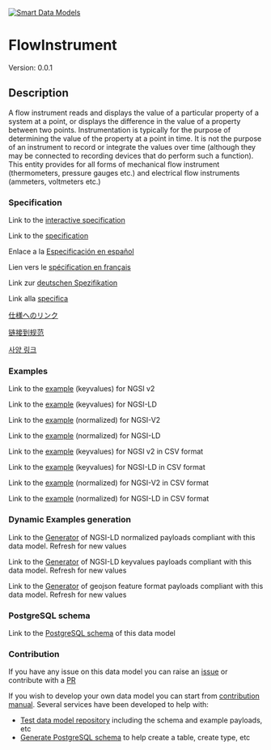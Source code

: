 [![Smart Data Models](https://smartdatamodels.org/wp-content/uploads/2022/01/SmartDataModels_logo.png "Logo")](https://smartdatamodels.org)
# FlowInstrument
Version: 0.0.1

## Description 

A flow instrument reads and displays the value of a particular property of a system at a point, or displays the difference in the value of a property between two points.  Instrumentation is typically for the purpose of determining the value of the property at a point in time. It is not the purpose of an instrument to record or integrate the values over time (although they may be connected to recording devices that do perform such a function). This entity provides for all forms of mechanical flow instrument (thermometers, pressure gauges etc.) and electrical flow instruments (ammeters, voltmeters etc.)
### Specification

Link to the [interactive specification](https://swagger.lab.fiware.org/?url=https://smart-data-models.github.io/dataModel.S4BLDG/FlowInstrument/swagger.yaml)

Link to the [specification](https://github.com/smart-data-models/dataModel.S4BLDG/blob/master/FlowInstrument/doc/spec.md)

Enlace a la [Especificación en español](https://github.com/smart-data-models/dataModel.S4BLDG/blob/master/FlowInstrument/doc/spec_ES.md)

Lien vers le [spécification en français](https://github.com/smart-data-models/dataModel.S4BLDG/blob/master/FlowInstrument/doc/spec_FR.md)

Link zur [deutschen Spezifikation](https://github.com/smart-data-models/dataModel.S4BLDG/blob/master/FlowInstrument/doc/spec_DE.md)

Link alla [specifica](https://github.com/smart-data-models/dataModel.S4BLDG/blob/master/FlowInstrument/doc/spec_IT.md)

[仕様へのリンク](https://github.com/smart-data-models/dataModel.S4BLDG/blob/master/FlowInstrument/doc/spec_JA.md)

[链接到规范](https://github.com/smart-data-models/dataModel.S4BLDG/blob/master/FlowInstrument/doc/spec_ZH.md)

[사양 링크](https://github.com/smart-data-models/dataModel.S4BLDG/blob/master/FlowInstrument/doc/spec_KO.md)
### Examples

Link to the [example](https://smart-data-models.github.io/dataModel.S4BLDG/FlowInstrument/examples/example.json) (keyvalues) for NGSI v2

Link to the [example](https://smart-data-models.github.io/dataModel.S4BLDG/FlowInstrument/examples/example.jsonld) (keyvalues) for NGSI-LD

Link to the [example](https://smart-data-models.github.io/dataModel.S4BLDG/FlowInstrument/examples/example-normalized.json) (normalized) for NGSI-V2

Link to the [example](https://smart-data-models.github.io/dataModel.S4BLDG/FlowInstrument/examples/example-normalized.jsonld) (normalized) for NGSI-LD

Link to the [example](https://github.com/smart-data-models/dataModel.S4BLDG/blob/master/FlowInstrument/examples/example.json.csv) (keyvalues) for NGSI v2 in CSV format

Link to the [example](https://github.com/smart-data-models/dataModel.S4BLDG/blob/master/FlowInstrument/examples/example.jsonld.csv) (keyvalues) for NGSI-LD in CSV format

Link to the [example](https://github.com/smart-data-models/dataModel.S4BLDG/blob/master/FlowInstrument/examples/example-normalized.json.csv) (normalized) for NGSI-V2 in CSV format

Link to the [example](https://github.com/smart-data-models/dataModel.S4BLDG/blob/master/FlowInstrument/examples/example-normalized.jsonld.csv) (normalized) for NGSI-LD in CSV format
### Dynamic Examples generation

Link to the [Generator](https://smartdatamodels.org/extra/ngsi-ld_generator.php?schemaUrl=https://raw.githubusercontent.com/smart-data-models/dataModel.S4BLDG/master/FlowInstrument/schema.json&email=info@smartdatamodels.org) of NGSI-LD normalized payloads compliant with this data model. Refresh for new values

Link to the [Generator](https://smartdatamodels.org/extra/ngsi-ld_generator_keyvalues.php?schemaUrl=https://raw.githubusercontent.com/smart-data-models/dataModel.S4BLDG/master/FlowInstrument/schema.json&email=info@smartdatamodels.org) of NGSI-LD keyvalues payloads compliant with this data model. Refresh for new values

Link to the [Generator](https://smartdatamodels.org/extra/geojson_features_generator.php?schemaUrl=https://raw.githubusercontent.com/smart-data-models/dataModel.S4BLDG/master/FlowInstrument/schema.json&email=info@smartdatamodels.org) of geojson feature format payloads compliant with this data model. Refresh for new values
### PostgreSQL schema

Link to the [PostgreSQL schema](https://github.com/smart-data-models/dataModel.S4BLDG/blob/master/FlowInstrument/schema.sql) of this data model
### Contribution

 If you have any issue on this data model you can raise an [issue](https://github.com/smart-data-models/dataModel.S4BLDG/issues)  or contribute with a [PR](https://github.com/smart-data-models/dataModel.S4BLDG/pulls)

 If you wish to develop your own data model you can start from [contribution manual](https://bit.ly/contribution_manual). Several services have been developed to help with: 
 - [Test data model repository](https://smartdatamodels.org/index.php/data-models-contribution-api/) including the schema and example payloads, etc
 - [Generate PostgreSQL schema](https://smartdatamodels.org/index.php/sql-service/) to help create a table, create type, etc